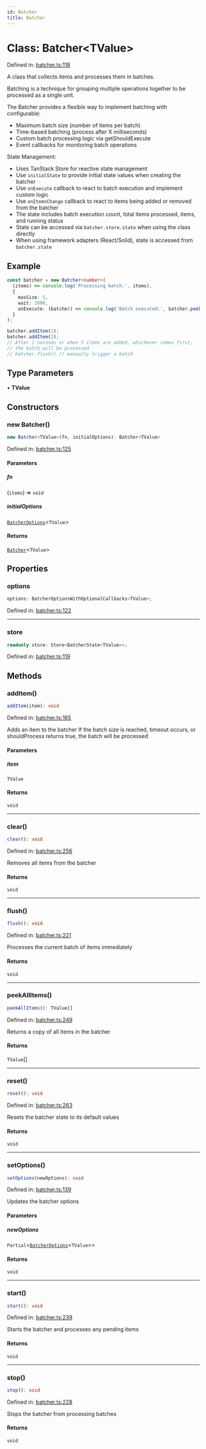 ```yaml
---
id: Batcher
title: Batcher
---
```


<!-- DO NOT EDIT: this page is autogenerated from the type comments -->

# Class: Batcher\<TValue\>

Defined in: [batcher.ts:118](https://github.com/TanStack/pacer/blob/main/packages/pacer/src/batcher.ts#L118)

A class that collects items and processes them in batches.

Batching is a technique for grouping multiple operations together to be processed as a single unit.

The Batcher provides a flexible way to implement batching with configurable:
- Maximum batch size (number of items per batch)
- Time-based batching (process after X milliseconds)
- Custom batch processing logic via getShouldExecute
- Event callbacks for monitoring batch operations

State Management:
- Uses TanStack Store for reactive state management
- Use `initialState` to provide initial state values when creating the batcher
- Use `onExecute` callback to react to batch execution and implement custom logic
- Use `onItemsChange` callback to react to items being added or removed from the batcher
- The state includes batch execution count, total items processed, items, and running status
- State can be accessed via `batcher.store.state` when using the class directly
- When using framework adapters (React/Solid), state is accessed from `batcher.state`

## Example

```ts
const batcher = new Batcher<number>(
  (items) => console.log('Processing batch:', items),
  {
    maxSize: 5,
    wait: 2000,
    onExecute: (batcher) => console.log('Batch executed:', batcher.peekAllItems())
  }
);

batcher.addItem(1);
batcher.addItem(2);
// After 2 seconds or when 5 items are added, whichever comes first,
// the batch will be processed
// batcher.flush() // manually trigger a batch
```

## Type Parameters

• **TValue**

## Constructors

### new Batcher()

```ts
new Batcher<TValue>(fn, initialOptions): Batcher<TValue>
```

Defined in: [batcher.ts:125](https://github.com/TanStack/pacer/blob/main/packages/pacer/src/batcher.ts#L125)

#### Parameters

##### fn

(`items`) => `void`

##### initialOptions

[`BatcherOptions`](../../interfaces/batcheroptions.md)\<`TValue`\>

#### Returns

[`Batcher`](../batcher.md)\<`TValue`\>

## Properties

### options

```ts
options: BatcherOptionsWithOptionalCallbacks<TValue>;
```

Defined in: [batcher.ts:122](https://github.com/TanStack/pacer/blob/main/packages/pacer/src/batcher.ts#L122)

***

### store

```ts
readonly store: Store<BatcherState<TValue>>;
```

Defined in: [batcher.ts:119](https://github.com/TanStack/pacer/blob/main/packages/pacer/src/batcher.ts#L119)

## Methods

### addItem()

```ts
addItem(item): void
```

Defined in: [batcher.ts:165](https://github.com/TanStack/pacer/blob/main/packages/pacer/src/batcher.ts#L165)

Adds an item to the batcher
If the batch size is reached, timeout occurs, or shouldProcess returns true, the batch will be processed

#### Parameters

##### item

`TValue`

#### Returns

`void`

***

### clear()

```ts
clear(): void
```

Defined in: [batcher.ts:256](https://github.com/TanStack/pacer/blob/main/packages/pacer/src/batcher.ts#L256)

Removes all items from the batcher

#### Returns

`void`

***

### flush()

```ts
flush(): void
```

Defined in: [batcher.ts:221](https://github.com/TanStack/pacer/blob/main/packages/pacer/src/batcher.ts#L221)

Processes the current batch of items immediately

#### Returns

`void`

***

### peekAllItems()

```ts
peekAllItems(): TValue[]
```

Defined in: [batcher.ts:249](https://github.com/TanStack/pacer/blob/main/packages/pacer/src/batcher.ts#L249)

Returns a copy of all items in the batcher

#### Returns

`TValue`[]

***

### reset()

```ts
reset(): void
```

Defined in: [batcher.ts:263](https://github.com/TanStack/pacer/blob/main/packages/pacer/src/batcher.ts#L263)

Resets the batcher state to its default values

#### Returns

`void`

***

### setOptions()

```ts
setOptions(newOptions): void
```

Defined in: [batcher.ts:139](https://github.com/TanStack/pacer/blob/main/packages/pacer/src/batcher.ts#L139)

Updates the batcher options

#### Parameters

##### newOptions

`Partial`\<[`BatcherOptions`](../../interfaces/batcheroptions.md)\<`TValue`\>\>

#### Returns

`void`

***

### start()

```ts
start(): void
```

Defined in: [batcher.ts:239](https://github.com/TanStack/pacer/blob/main/packages/pacer/src/batcher.ts#L239)

Starts the batcher and processes any pending items

#### Returns

`void`

***

### stop()

```ts
stop(): void
```

Defined in: [batcher.ts:228](https://github.com/TanStack/pacer/blob/main/packages/pacer/src/batcher.ts#L228)

Stops the batcher from processing batches

#### Returns

`void`
